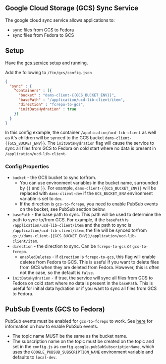 ## Google Cloud Storage (GCS) Sync Service

The google cloud sync service allows applications to:
  - sync files from GCS to Fedora
  - sync files from Fedora to GCS

## Setup

Have the [gcs service](../gcs-service.md) setup and running.

Add the following to `/fin/gcs/config.json`

```json
{
  "sync" : {
    "containers" : [{
      "bucket" : "dams-client-{{GCS_BUCKET_ENV}}",
      "basePath" : "/application/ucd-lib-client/item",
      "direction" : "fcrepo-to-gcs",
      "initDataHydration" : true
    }]
  }
}
```

In this config example, the container `/application/ucd-lib-client` as well as it's children will be synced to the GCS bucket `dams-client-{{GCS_BUCKET_ENV}}`.  The `initDataHydration` flag will cause the service to sync all files from GCS to Fedora on cold start where no data is present in `/application/ucd-lib-client`.

### Config Properties

  - `bucket` - the GCS bucket to sync to/from.  
    - You can use environment variables in the bucket name, surrounded by `{{` and `}}`.  For example, `dams-client-{{GCS_BUCKET_ENV}}` will be replaced with `dams-client-dev` if the `GCS_BUCKET_ENV` environment variable is set to `dev`.
    - If the direction is `gcs-to-fcrepo`, you need to enable PubSub events on the bucket, see PubSub section below.
  - `basePath` - the base path to sync.  This path will be used to determine the path to sync to/from GCS.  For example, if the `basePath` is `/application/ucd-lib-client/item` and the path to sync is `/application/ucd-lib-client/item`, the file will be synced to/from `gs://dams-client-{{GCS_BUCKET_ENV}}/application/ucd-lib-client/item`.
  - `direction` - the direction to sync.  Can be `fcrepo-to-gcs` or `gcs-to-fcrepo`.
    - `enabledDeletes` - if `direction` is `fcrepo-to-gcs`, this flag will enable deletes from Fedora to GCS.  This is useful if you want to delete files from GCS when they are deleted from Fedora.  However, this is often not the case, so the default is `false`. 
  - `initDataHydration` - if true, the service will sync all files from GCS to Fedora on cold start where no data is present in the `basePath`.  This is useful for initial data hydration or if you want to sync all files from GCS to Fedora.

## PubSub Events (GCS to Fedora)

PubSub events must be enabled for `gcs-to-fcrepo` to work. See [here](https://cloud.google.com/storage/docs/reporting-changes#command-line) for information on how to enable PubSub events.

- The topic name MUST be the same as the bucket name.
- The subscription name on the topic must be created on the topic and set in the `config.js` as `config.google.pubSubSubscriptionName`, which uses the `GOOGLE_PUBSUB_SUBSCRIPTION_NAME` environment variable and defaults to `local-dev`.